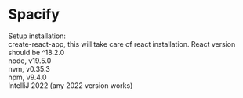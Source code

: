 # Spacify

Setup installation:  
create-react-app, this will take care of react installation. React version should be ^18.2.0  
node, v19.5.0  
nvm, v0.35.3  
npm, v9.4.0  
IntelliJ 2022 (any 2022 version works)  

